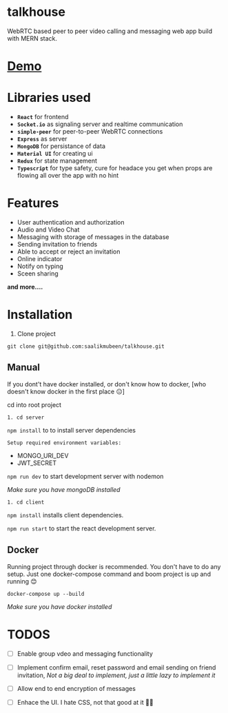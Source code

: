 # talkhouse
WebRTC based peer to peer video calling and messaging web app build with MERN stack.

# [Demo](https://talkhouse-tv.netlify.app/)

# Libraries used

- **`React`** for frontend
- **`Socket.io`** as signaling server and realtime communication 
- **`simple-peer`** for peer-to-peer WebRTC connections
- **`Express`** as server
- **`MongoDB`** for persistance of data
- **`Material UI`** for creating ui
- **`Redux`** for state management
- **`Typescript`** for type safety, cure for headace you get when props are flowing all over the app with no hint 


# Features

* User authentication and authorization
* Audio and Video Chat
* Messaging with storage of messages in the database
* Sending invitation to friends
* Able to accept or reject an invitation
* Online indicator
* Notify on typing
* Sceen sharing 

**and more....**


# Installation

1. Clone project

```
git clone git@github.com:saalikmubeen/talkhouse.git
```

## Manual

If you dont't have docker installed, or don't know how to docker, [who doesn't know docker in the first place 😑]

cd into root project

```
1. cd server
```

`npm install` to to install server dependencies

`Setup required environment variables:` 
 
- MONGO_URI_DEV
- JWT_SECRET

`npm run dev` to start development server with nodemon

*Make sure you have mongoDB installed*

```
1. cd client
```

`npm install` installs client dependencies.

`npm run start` to start the react development server.


## Docker

Running project through docker is recommended. You don't have to do any setup. Just one docker-compose command and boom project is up and running 😊 

```
docker-compose up --build

```
*Make sure you have docker installed*

 # TODOS

- [ ]  Enable group vdeo and messaging functionality
- [ ]  Implement confirm email, reset password and email sending on friend invitation, *Not a big deal to implement, just a little lazy to implement it*
- [ ]  Allow end to end encryption of messages
- [ ]  Enhace the UI. I hate CSS, not that good at it 🥱😓


